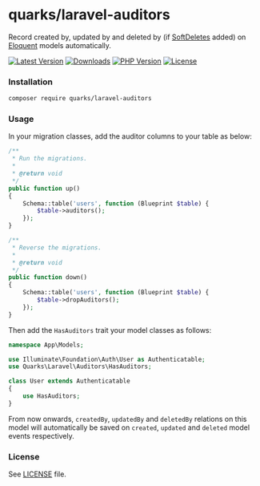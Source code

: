 # quarks/laravel-auditors

Record created by, updated by and deleted by (if [SoftDeletes](https://laravel.com/docs/6.x/eloquent#soft-deleting) added) on [Eloquent](https://laravel.com/docs/6.x/eloquent) models automatically.

[![Latest Version][latest-version-image]][latest-version-url]
[![Downloads][downloads-image]][downloads-url]
[![PHP Version][php-version-image]][php-version-url]
[![License][license-image]](LICENSE)

### Installation

```bash
composer require quarks/laravel-auditors
```

### Usage

In your migration classes, add the auditor columns to your table as below:

```php
/**
 * Run the migrations.
 *
 * @return void
 */
public function up()
{
    Schema::table('users', function (Blueprint $table) {
        $table->auditors();
    });
}

/**
 * Reverse the migrations.
 *
 * @return void
 */
public function down()
{
    Schema::table('users', function (Blueprint $table) {
        $table->dropAuditors();
    });
}
```

Then add the `HasAuditors` trait your model classes as follows:

```php
namespace App\Models;

use Illuminate\Foundation\Auth\User as Authenticatable;
use Quarks\Laravel\Auditors\HasAuditors;

class User extends Authenticatable
{
    use HasAuditors;
}
```

From now onwards, `createdBy`, `updatedBy` and `deletedBy` relations on this model will automatically be saved on
`created`, `updated` and `deleted` model events respectively.

### License

See [LICENSE](LICENSE) file.

[latest-version-image]: https://img.shields.io/github/release/qtsolv/laravel-auditors.svg?style=flat-square
[latest-version-url]: https://github.com/qtsolv/laravel-auditors/releases
[downloads-image]: https://img.shields.io/packagist/dt/quarks/laravel-auditors.svg?style=flat-square
[downloads-url]: https://packagist.org/packages/quarks/laravel-auditors
[php-version-image]: http://img.shields.io/badge/php-7.2+-8892be.svg?style=flat-square
[php-version-url]: https://www.php.net/downloads
[license-image]: https://img.shields.io/badge/license-MIT-brightgreen.svg?style=flat-square
